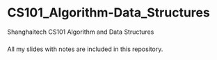 # CS101_Algorithm-Data_Structures
Shanghaitech CS101 Algorithm and Data Structures
#####
All my slides with notes are included in this repository.
